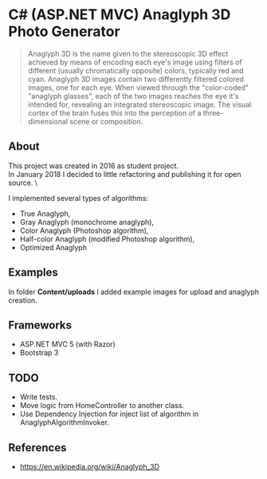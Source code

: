 # C# (ASP.NET MVC) Anaglyph 3D Photo Generator

> Anaglyph 3D is the name given to the stereoscopic 3D effect achieved by means of encoding each eye's image using filters of different (usually chromatically opposite) colors, typically red and cyan. Anaglyph 3D images contain two differently filtered colored images, one for each eye. When viewed through the "color-coded" "anaglyph glasses", each of the two images reaches the eye it's intended for, revealing an integrated stereoscopic image. The visual cortex of the brain fuses this into the perception of a three-dimensional scene or composition.

## About
This project was created in 2016 as student project. \
In January 2018 I decided to little refactoring and publishing it for open source. \

I implemented several types of algorithms:
- True Anaglyph,
- Gray Anaglyph (monochrome anaglyph),
- Color Anaglyph (Photoshop algorithm),
- Half-color Anaglyph (modified Photoshop algorithm),
- Optimized Anaglyph

## Examples
In folder **Content/uploads** I added example images for upload and anaglyph creation.

## Frameworks
- ASP.NET MVC 5 (with Razor)
- Bootstrap 3

## TODO
- Write tests.
- Move logic from HomeController to another class.
- Use Dependency Injection for inject list of algorithm in AnaglyphAlgorithmInvoker.

## References
 - https://en.wikipedia.org/wiki/Anaglyph_3D
